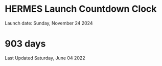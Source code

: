 # HERMES Launch Countdown Clock

Launch date: Sunday, November 24 2024
# 903 days

Last Updated Saturday, June 04 2022